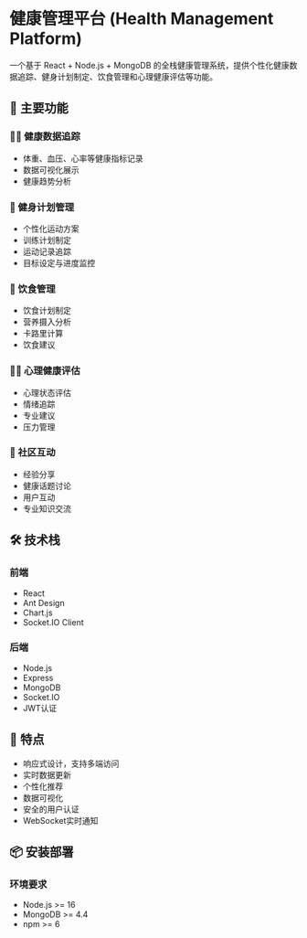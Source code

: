 # 健康管理平台 (Health Management Platform)

一个基于 React + Node.js + MongoDB 的全栈健康管理系统，提供个性化健康数据追踪、健身计划制定、饮食管理和心理健康评估等功能。

## 🌟 主要功能

### 🏃‍♂️ 健康数据追踪
- 体重、血压、心率等健康指标记录
- 数据可视化展示
- 健康趋势分析

### 💪 健身计划管理
- 个性化运动方案
- 训练计划制定
- 运动记录追踪
- 目标设定与进度监控

### 🥗 饮食管理
- 饮食计划制定
- 营养摄入分析
- 卡路里计算
- 饮食建议

### 🧘‍♀️ 心理健康评估
- 心理状态评估
- 情绪追踪
- 专业建议
- 压力管理

### 👥 社区互动
- 经验分享
- 健康话题讨论
- 用户互动
- 专业知识交流

## 🛠 技术栈

### 前端
- React
- Ant Design
- Chart.js
- Socket.IO Client

### 后端
- Node.js
- Express
- MongoDB
- Socket.IO
- JWT认证

## 🚀 特点
- 响应式设计，支持多端访问
- 实时数据更新
- 个性化推荐
- 数据可视化
- 安全的用户认证
- WebSocket实时通知

## 📦 安装部署

### 环境要求
- Node.js >= 16
- MongoDB >= 4.4
- npm >= 6
